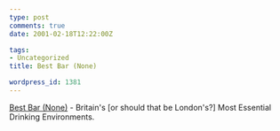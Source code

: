 ```yaml
---
type: post
comments: true
date: 2001-02-18T12:22:00Z

tags:
- Uncategorized
title: Best Bar (None)

wordpress_id: 1381
---
```


[Best Bar (None)](http://www.warprecords.com/bluejam/barguide/) - Britain's [or should that be London's?] Most Essential Drinking Environments.
